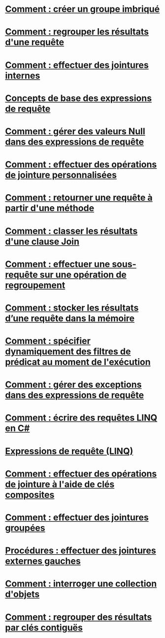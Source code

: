 # [Comment : créer un groupe imbriqué](how-to-create-a-nested-group.md)
# [Comment : regrouper les résultats d'une requête](how-to-group-query-results.md)
# [Comment : effectuer des jointures internes](how-to-perform-inner-joins.md)
# [Concepts de base des expressions de requête](query-expression-basics.md)
# [Comment : gérer des valeurs Null dans des expressions de requête](how-to-handle-null-values-in-query-expressions.md)
# [Comment : effectuer des opérations de jointure personnalisées](how-to-perform-custom-join-operations.md)
# [Comment : retourner une requête à partir d'une méthode](how-to-return-a-query-from-a-method.md)
# [Comment : classer les résultats d'une clause Join](how-to-order-the-results-of-a-join-clause.md)
# [Comment : effectuer une sous-requête sur une opération de regroupement](how-to-perform-a-subquery-on-a-grouping-operation.md)
# [Comment : stocker les résultats d’une requête dans la mémoire](how-to-store-the-results-of-a-query-in-memory.md)
# [Comment : spécifier dynamiquement des filtres de prédicat au moment de l'exécution](how-to-dynamically-specify-predicate-filters-at-runtime.md)
# [Comment : gérer des exceptions dans des expressions de requête](how-to-handle-exceptions-in-query-expressions.md)
# [Comment : écrire des requêtes LINQ en C#](how-to-write-linq-queries.md)
# [Expressions de requête (LINQ)](index.md)
# [Comment : effectuer des opérations de jointure à l'aide de clés composites](how-to-join-by-using-composite-keys.md)
# [Comment : effectuer des jointures groupées](how-to-perform-grouped-joins.md)
# [Procédures : effectuer des jointures externes gauches](how-to-perform-left-outer-joins.md)
# [Comment : interroger une collection d'objets](how-to-query-a-collection-of-objects.md)
# [Comment : regrouper des résultats par clés contiguës](how-to-group-results-by-contiguous-keys.md)
